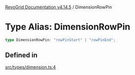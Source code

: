 [RevoGrid Documentation v4.14.5](README.md) / DimensionRowPin

# Type Alias: DimensionRowPin

```ts
type DimensionRowPin: "rowPinStart" | "rowPinEnd";
```

## Defined in

[src/types/dimension.ts:4](https://github.com/revolist/revogrid/blob/395fb64310e6654557393205ff295dbb2f4142c5/src/types/dimension.ts#L4)
